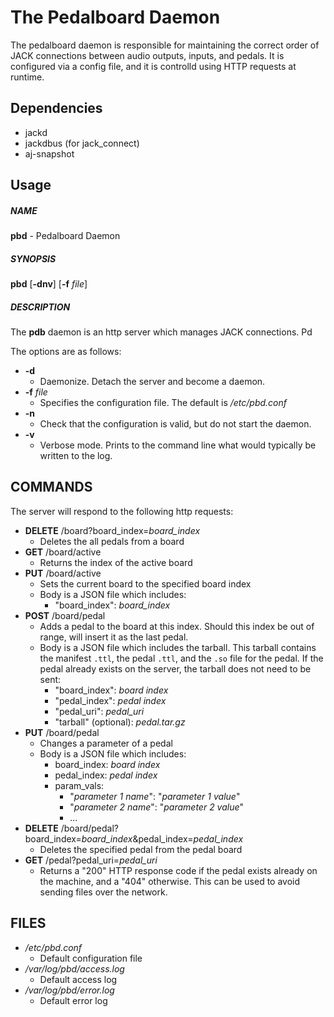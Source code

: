 # The Pedalboard Daemon
The pedalboard daemon is responsible for maintaining the correct order of JACK connections between audio outputs, inputs, and pedals. It is configured via a config file, and it is controlld using HTTP requests at runtime.

## Dependencies
* jackd
* jackdbus (for jack_connect)
* aj-snapshot

## Usage
##### NAME
**pbd** - Pedalboard Daemon

##### SYNOPSIS
**pbd** [**-dnv**] [**-f** *file*]

##### DESCRIPTION
The **pdb** daemon is an http server which manages JACK connections. Pd

The options are as follows:
* **-d**
    - Daemonize. Detach the server and become a daemon.
* **-f** *file*
    - Specifies the configuration file. The default is */etc/pbd.conf*
* **-n**
    - Check that the configuration is valid, but do not start the daemon.
* **-v**
    - Verbose mode. Prints to the command line what would typically be written to the log.

## COMMANDS
The server will respond to the following http requests:
* **DELETE** /board?board_index=*board_index*
    - Deletes the all pedals from a board
* **GET** /board/active
    - Returns the index of the active board
* **PUT** /board/active
    - Sets the current board to the specified board index
    - Body is a JSON file which includes:
        + "board_index": *board_index*
* **POST** /board/pedal
    - Adds a pedal to the board at this index. Should this index be out of range, will insert it as the last pedal.
    - Body is a JSON file which includes the tarball. This tarball contains the manifest `.ttl`, the pedal `.ttl`, and the `.so` file for the pedal. If the pedal already exists on the server, the tarball does not need to be sent:
        + "board_index": *board index*
        + "pedal_index": *pedal index*
        + "pedal_uri": *pedal_uri*
        + "tarball" (optional): *pedal.tar.gz*
* **PUT** /board/pedal
    - Changes a parameter of a pedal 
    - Body is a JSON file which includes:
        + board_index: *board index*
        + pedal_index: *pedal index*
        + param_vals:
            * "*parameter 1 name*": "*parameter 1 value*"
            * "*parameter 2 name*": "*parameter 2 value*"
            * ...
* **DELETE** /board/pedal?board_index=*board_index*&pedal_index=*pedal_index*
    - Deletes the specified pedal from the pedal board
* **GET** /pedal?pedal_uri=*pedal_uri*
    - Returns a "200" HTTP response code if the pedal exists already on the machine, and a "404" otherwise. This can be used to avoid sending files over the network.

## FILES
* */etc/pbd.conf*
    - Default configuration file
* */var/log/pbd/access.log*
    - Default access log
* */var/log/pbd/error.log*
    - Default error log